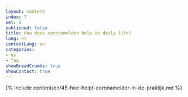 ```yaml
---
layout: content
index: 7
set: 1
published: false
title: How does coronamelder help in daily life?
lang: es
contentLang: en
categories:
- es
- faq
showBreadCrumbs: true
showContact: true
---
```

{% include content/en/45-hoe-helpt-coronamelder-in-de-praktijk.md %}

